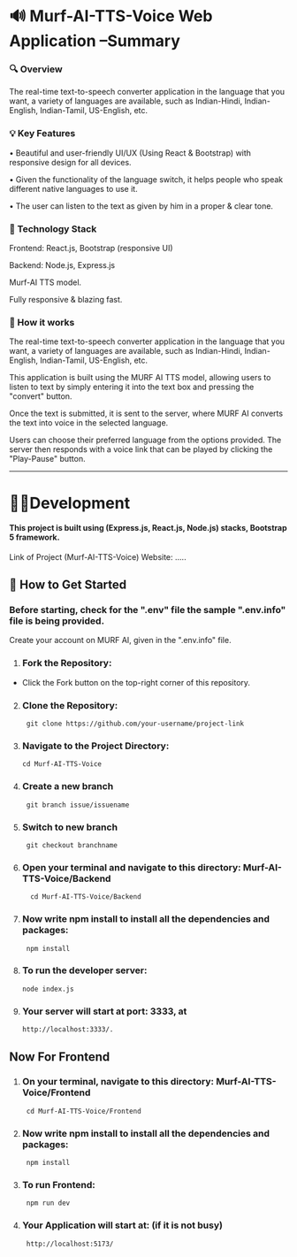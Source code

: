 # 🔊 Murf-AI-TTS-Voice Web Application –Summary
### 🔍 Overview
The real-time text-to-speech converter application in the language that you want, a variety of languages are available, such as Indian-Hindi, Indian-English, Indian-Tamil, US-English, etc.

### 💡 Key Features
• Beautiful and user-friendly UI/UX (Using React & Bootstrap) with responsive design for all devices.

• Given the functionality of the language switch, it helps people who speak different native languages to use it.

• The user can listen to the text as given by him in a proper & clear tone.

### 🧠 Technology Stack
Frontend: React.js, Bootstrap (responsive UI)

Backend: Node.js, Express.js

Murf-AI TTS model.

Fully responsive & blazing fast.

### 🎯 How it works
The real-time text-to-speech converter application in the language that you want, a variety of languages are available, such as Indian-Hindi, Indian-English, Indian-Tamil, US-English, etc.

This application is built using the MURF AI TTS model, allowing users to listen to text by simply entering it into the text box and pressing the "convert" button.

Once the text is submitted, it is sent to the server, where MURF AI converts the text into voice in the selected language.

Users can choose their preferred language from the options provided. The server then responds with a voice link that can be played by clicking the "Play-Pause" button.

<hr/>

# 👩‍💻Development

#### This project is built using (Express.js, React.js, Node.js) stacks, Bootstrap 5 framework.

  Link of Project (Murf-AI-TTS-Voice) Website: .....

## 🚀 How to Get Started

  ### Before starting, check for the ".env" file the sample ".env.info" file is being provided. 
   Create your account on MURF AI, given in the ".env.info" file.

1. ### Fork the Repository:

  - Click the Fork button on the top-right corner of this repository.

2. ###  Clone the Repository:

        git clone https://github.com/your-username/project-link
   

4. ### Navigate to the Project Directory:

       cd Murf-AI-TTS-Voice

5. ### Create a new branch

        git branch issue/issuename

6. ### Switch to new branch
        git checkout branchname

7. ### Open your terminal and navigate to this directory: Murf-AI-TTS-Voice/Backend
         cd Murf-AI-TTS-Voice/Backend
9. ### Now write npm install to install all the dependencies and packages:
        npm install
10. ### To run the developer server:
        node index.js

11. ### Your server will start at port: 3333, at
        http://localhost:3333/.

    
## Now For Frontend 
1. ### On your terminal, navigate to this directory: Murf-AI-TTS-Voice/Frontend
        cd Murf-AI-TTS-Voice/Frontend
2. ### Now write npm install to install all the dependencies and packages:
        npm install
3. ### To run Frontend:
        npm run dev
4. ### Your Application will start at: (if it is not busy)
        http://localhost:5173/
